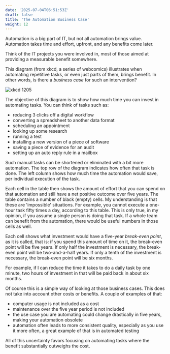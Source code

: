 ```yaml
---
date: '2025-07-04T06:51:53Z'
draft: false
title: 'The Automation Business Case'
weight: 12
---
```


Automation is a big part of IT, but not all automation brings value.
Automation takes time and effort, upfront, and any benefits come later.

Think of the IT projects you were involved in, most of those aimed at providing a measurable benefit somewhere.

This diagram (from xkcd, a series of webcomics) illustrates when automating repetitive tasks, or even just parts of them, brings benefit.
In other words, is there a *business case* for such an intervention?

![xkcd 1205](https://imgs.xkcd.com/comics/is_it_worth_the_time.png)

The objective of this diagram is to show how much time you can invest in automating tasks.
You can think of tasks such as:

- reducing 3 clicks off a digital workflow
- converting a spreadsheet to another data format
- scheduling an appointment
- looking up some research
- running a test
- installing a new version of a piece of software
- saving a piece of evidence for an audit
- setting up an auto reply rule in a mailbox

Such manual tasks can be shortened or eliminated with a bit more automation.
The top row of the diagram indicates how often that task is done.
The left column shows how much time the automation would save, per individual execution of the task.

Each cell in the table then shows the amount of effort that you can spend on that automation and still have a net positive outcome over five years.
The table contains a number of black (empty) cells.
My understanding is that these are 'impossible' situations.
For example, you cannot execute a one-hour task fifty times a day, according to this table.
This is only true, in my opinion, if you assume a single person is doing that task.
If a whole team can benefit from the automation, there would be useful numbers in those cells as well.

Each cell shows what investment would have a five-year *break-even point*, as it is called, that is: if you spend this amount of time on it, the break-even point will be five years.
If only half the investment is necessary, the break-even point will be two-and-a-half years.
If only a tenth of the investment is necessary, the break-even point will be six months.

For example, if I can reduce the time it takes to do a daily task by one minute, two hours of investment in that will be paid back in about six months.

Of course this is a simple way of looking at those business cases.
This does not take into account other costs or benefits.
A couple of examples of that:

- computer usage is not included as a cost
- maintenance over the five year period is not included
- the use case you are automating could change drastically in five years, making your automation obsolete
- automation often leads to more consistent quality, especially as you use it more often, a great example of that is in automated testing

All of this uncertainty favors focusing on automating tasks where the benefit substantially outweighs the cost.
